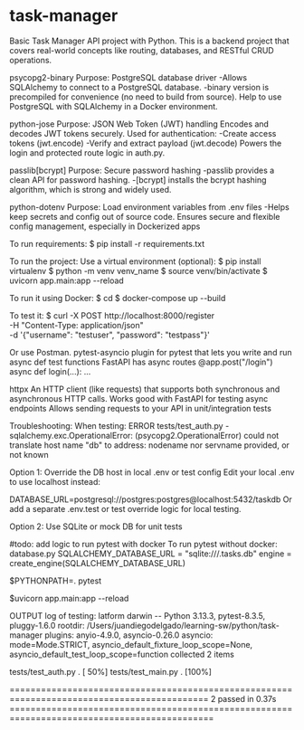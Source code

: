 # task-manager

Basic Task Manager API project with Python. This is a backend project that covers real-world concepts like routing, databases, and RESTful CRUD operations.

psycopg2-binary
Purpose: PostgreSQL database driver
-Allows SQLAlchemy to connect to a PostgreSQL database.
-binary version is precompiled for convenience (no need to build from source).
Help to use PostgreSQL with SQLAlchemy in a Docker environment.

python-jose
Purpose: JSON Web Token (JWT) handling
Encodes and decodes JWT tokens securely.
Used for authentication:
-Create access tokens (jwt.encode)
-Verify and extract payload (jwt.decode)
Powers the login and protected route logic in auth.py.

passlib[bcrypt]
Purpose: Secure password hashing
-passlib provides a clean API for password hashing. -[bcrypt] installs the bcrypt hashing algorithm, which is strong and widely used.

python-dotenv
Purpose: Load environment variables from .env files
-Helps keep secrets and config out of source code.
Ensures secure and flexible config management, especially in Dockerized apps

To run requirements:
$ pip install -r requirements.txt

To run the project:
Use a virtual environment (optional):
$ pip install virtualenv
$ python -m venv venv_name
$ source venv/bin/activate
$ uvicorn app.main:app --reload

To run it using Docker:
$ cd <task-manager>
$ docker-compose up --build

To test it:
$ curl -X POST http://localhost:8000/register \
-H "Content-Type: application/json" \
-d '{"username": "testuser", "password": "testpass"}'

Or use Postman.
pytest-asyncio
plugin for pytest that lets you write and run async def test functions
FastAPI has async routes
@app.post("/login")
async def login(...): ...

httpx
An HTTP client (like requests) that supports both synchronous and asynchronous HTTP calls.
Works good with FastAPI for testing async endpoints
Allows sending requests to your API in unit/integration tests

Troubleshooting:
When testing:
ERROR tests/test_auth.py - sqlalchemy.exc.OperationalError: (psycopg2.OperationalError) could not translate host name "db" to address: nodename nor servname provided, or not known

Option 1: Override the DB host in local .env or test config
Edit your local .env to use localhost instead:

DATABASE_URL=postgresql://postgres:postgres@localhost:5432/taskdb
Or add a separate .env.test or test override logic for local testing.

Option 2: Use SQLite or mock DB for unit tests

#todo: add logic to run pytest with docker
To run pytest without docker:
database.py
SQLALCHEMY_DATABASE_URL = "sqlite:///.tasks.db"
engine = create_engine(SQLALCHEMY_DATABASE_URL)

$PYTHONPATH=. pytest

$uvicorn app.main:app --reload

OUTPUT log of testing:
latform darwin -- Python 3.13.3, pytest-8.3.5, pluggy-1.6.0
rootdir: /Users/juandiegodelgado/learning-sw/python/task-manager
plugins: anyio-4.9.0, asyncio-0.26.0
asyncio: mode=Mode.STRICT, asyncio_default_fixture_loop_scope=None, asyncio_default_test_loop_scope=function
collected 2 items

tests/test_auth.py . [ 50%]
tests/test_main.py . [100%]

============================================================================================ 2 passed in 0.37s =============================================================================================
